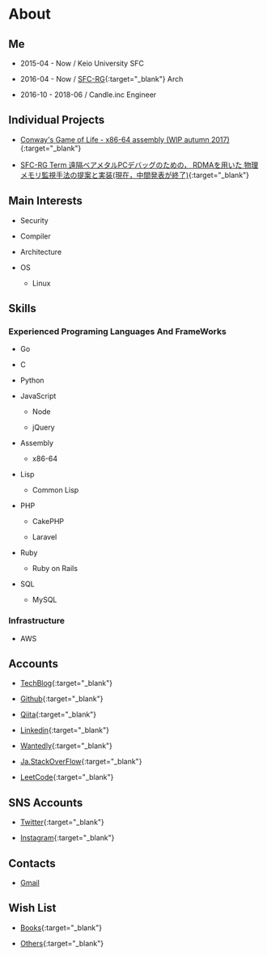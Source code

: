 
<!-- Global site tag (gtag.js) - Google Analytics -->
<script async src="https://www.googletagmanager.com/gtag/js?id=UA-105143295-2"></script>
<script>
    window.dataLayer = window.dataLayer || [];
    function gtag(){dataLayer.push(arguments);}
    gtag('js', new Date());

    gtag('config', 'UA-105143295-2');
</script>

# About

## Me

- 2015-04 - Now / Keio University SFC

- 2016-04 - Now / [SFC-RG](https://rg.sfc.keio.ac.jp/){:target="_blank"} Arch

- 2016-10 - 2018-06 / Candle.inc Engineer

## Individual Projects

- [Conway's Game of Life - x86-64 assembly (WIP autumn 2017)](https://github.com/dooooooooinggggg/lifegame){:target="_blank"}

- [SFC-RG Term 遠隔ベアメタルPCデバッグのための， RDMAを用いた 物理メモリ監視手法の提案と実装(現在，中間発表が終了)](https://github.com/dooooooooinggggg/Term2018/blob/master/slide/term2018_half_slide.pdf){:target="_blank"}

## Main Interests

- Security

- Compiler

- Architecture

- OS

    - Linux

## Skills

### Experienced Programing Languages And FrameWorks

- Go

- C

- Python

- JavaScript

    - Node

    - jQuery

- Assembly

    - x86-64

- Lisp

    - Common Lisp

- PHP

    - CakePHP

    - Laravel

- Ruby

    - Ruby on Rails

- SQL

    - MySQL

### Infrastructure

- AWS


## Accounts

- [TechBlog](http://blog.ishikawa.tech/){:target="_blank"}

- [Github](https://github.com/dooooooooinggggg){:target="_blank"}

- [Qiita](https://qiita.com/dooooooooinggggg){:target="_blank"}

- [Linkedin](https://www.linkedin.com/in/tatsunori-ishikawa/){:target="_blank"}

- [Wantedly](https://www.wantedly.com/users/18456082){:target="_blank"}

- [Ja.StackOverFlow](https://ja.stackoverflow.com/users/28070/dooooooooinggggg){:target="_blank"}

- [LeetCode](https://leetcode.com/dooooooooinggggg/){:target="_blank"}

## SNS Accounts

- [Twitter](https://twitter.com/ggggniooooooood){:target="_blank"}

- [Instagram](https://www.instagram.com/dooooooooinggggg/){:target="_blank"}

## Contacts

- [Gmail](<mailto:dooooooooinggggg2@gmail.com>)

## Wish List

- [Books](http://amzn.asia/i1DrNK3){:target="_blank"}

- [Others](http://amzn.asia/41EHsAP){:target="_blank"}
